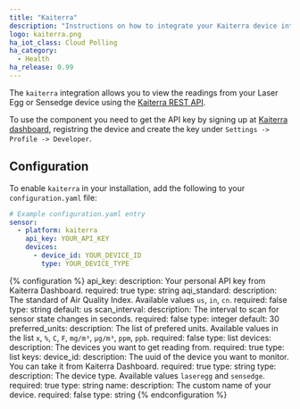 ```yaml
---
title: "Kaiterra"
description: "Instructions on how to integrate your Kaiterra device into Home Assistant."
logo: kaiterra.png
ha_iot_class: Cloud Polling
ha_category:
  - Health
ha_release: 0.99
---
```


The `kaiterra` integration allows you to view the readings from your Laser Egg or Sensedge device using the [Kaiterra REST API](https://www.kaiterra.com/dev/).

To use the component you need to get the API key by signing up at [Kaiterra dashboard](https://dashboard.kaiterra.cn/), registring the device and create the key under `Settings -> Profile -> Developer`.

## Configuration

To enable `kaiterra` in your installation, add the following to your `configuration.yaml` file:

```yaml
# Example configuration.yaml entry
sensor:
  - platform: kaiterra
    api_key: YOUR_API_KEY
    devices:
      - device_id: YOUR_DEVICE_ID
        type: YOUR_DEVICE_TYPE
```

{% configuration %}
api_key:
  description: Your personal API key from Kaiterra Dashboard.
  required: true
  type: string
aqi_standard:
  description: The standard of Air Quality Index. Available values `us`, `in`, `cn`.
  required: false
  type: string
  default: us
scan_interval:
  description: The interval to scan for sensor state changes in seconds.
  required: false
  type: integer
  default: 30
preferred_units:
  description: The list of prefered units. Available values in the list `x`, `%`, `C`, `F`, `mg/m³`, `µg/m³`, `ppm`, `ppb`.
  required: false
  type: list
devices:
  description: The devices you want to get reading from.
  required: true
  type: list
  keys:
    device_id:
      description: The uuid of the device you want to monitor. You can take it from Kaiterra Dashboard.
      required: true
      type: string
    type:
      description: The device type. Available values `laseregg` and `sensedge`.
      required: true
      type: string
    name:
      description: The custom name of your device.
      required: false
      type: string
{% endconfiguration %}
